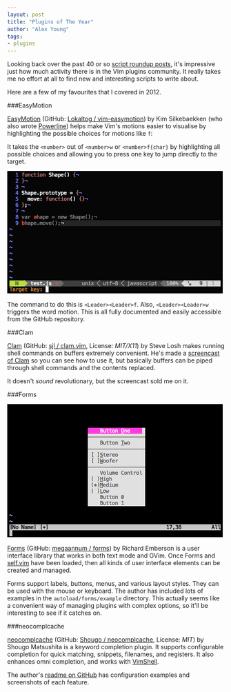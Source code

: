 ```yaml
---
layout: post
title: "Plugins of The Year"
author: "Alex Young"
tags: 
- plugins
---
```


Looking back over the past 40 or so [script roundup posts](http://usevim.com/tags.html#plugins), it's impressive just how much activity there is in the Vim plugins community.  It really takes me no effort at all to find new and interesting scripts to write about.

Here are a few of my favourites that I covered in 2012.

###EasyMotion

[EasyMotion](http://www.vim.org/scripts/script.php?script_id=3526) (GitHub: [Lokaltog / vim-easymotion](https://github.com/Lokaltog/vim-easymotion)) by Kim Silkebaekken (who also wrote [Powerline](https://github.com/Lokaltog/vim-powerline)) helps make Vim's motions easier to visualise by highlighting the possible choices for motions like `f`:

It takes the `<number>` out of `<number>w` or `<number>f{char}` by highlighting all possible choices and allowing you to press one key to jump directly to the target.

![EasyMotion](/images/posts/easymotion.png)

The command to do this is `<Leader><Leader>f`.  Also, `<Leader><Leader>w ` triggers the word motion.  This is all fully documented and easily accessible from the GitHub repository.

###Clam

[Clam](http://www.vim.org/scripts/script.php?script_id=4000) (GitHub: [sjl / clam.vim](https://github.com/sjl/clam.vim), License: _MIT/X11_) by Steve Losh makes running shell commands on buffers extremely convenient.  He's made a [screencast of Clam](http://www.screenr.com/2Z18) so you can see how to use it, but basically buffers can be piped through shell commands and the contents replaced.

It doesn't _sound_ revolutionary, but the screencast sold me on it.

###Forms

![Forms](/images/posts/forms.png)

[Forms](http://www.vim.org/scripts/script.php?script_id=4150) (GitHub: [megaannum / forms](https://github.com/megaannum/forms)) by Richard Emberson is a user interface library that works in both text mode and GVim.  Once Forms and [self.vim](http://www.vim.org/scripts/script.php?script_id=3072) have been loaded, then all kinds of user interface elements can be created and managed.

Forms support labels, buttons, menus, and various layout styles.  They can be used with the mouse or keyboard.  The author has included lots of examples in the `autoload/forms/example` directory.  This actually seems like a convenient way of managing plugins with complex options, so it'll be interesting to see if it catches on.

###neocomplcache

[neocomplcache](http://www.vim.org/scripts/script.php?script_id=2620) (GitHub: [Shougo / neocomplcache](https://github.com/Shougo/neocomplcache), License: _MIT_) by Shougo Matsushita is a keyword completion plugin.  It supports configurable completion for quick matching, snippets, filenames, and registers.  It also enhances omni completion, and works with [VimShell](https://github.com/Shougo/vimshell).

The author's [readme on GitHub](https://github.com/Shougo/neocomplcache) has configuration examples and screenshots of each feature.

